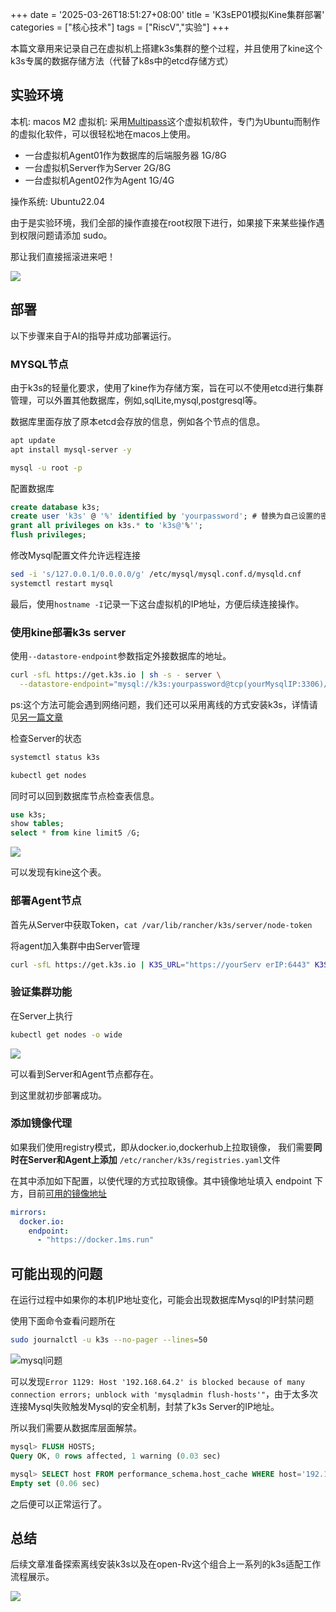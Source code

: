 +++
date = '2025-03-26T18:51:27+08:00'
title = 'K3sEP01模拟Kine集群部署'
categories = ["核心技术"]
tags = ["RiscV","实验"]
+++

本篇文章用来记录自己在虚拟机上搭建k3s集群的整个过程，并且使用了kine这个k3s专属的数据存储方法（代替了k8s中的etcd存储方式）

## 实验环境

本机: macos M2
虚拟机: 采用[Multipass](https://canonical.com/multipass)这个虚拟机软件，专门为Ubuntu而制作的虚拟化软件，可以很轻松地在macos上使用。

- 一台虚拟机Agent01作为数据库的后端服务器 1G/8G
- 一台虚拟机Server作为Server 2G/8G
- 一台虚拟机Agent02作为Agent 1G/4G

操作系统: Ubuntu22.04

由于是实验环境，我们全部的操作直接在root权限下进行，如果接下来某些操作遇到权限问题请添加 sudo。

那让我们直接摇滚进来吧！

![](/img/jb/coffee.webp)

## 部署

以下步骤来自于AI的指导并成功部署运行。

### MYSQL节点

由于k3s的轻量化要求，使用了kine作为存储方案，旨在可以不使用etcd进行集群管理，可以外置其他数据库，例如,sqlLite,mysql,postgresql等。

数据库里面存放了原本etcd会存放的信息，例如各个节点的信息。

```bash
apt update
apt install mysql-server -y

mysql -u root -p
```

配置数据库

```sql
create database k3s;
create user 'k3s' @ '%' identified by 'yourpassword'; # 替换为自己设置的密码
grant all privileges on k3s.* to 'k3s@'%'';
flush privileges;
```

修改Mysql配置文件允许远程连接

```bash
sed -i 's/127.0.0.1/0.0.0.0/g' /etc/mysql/mysql.conf.d/mysqld.cnf
systemctl restart mysql
```

最后，使用`hostname -I`记录一下这台虚拟机的IP地址，方便后续连接操作。

### 使用kine部署k3s server

使用`--datastore-endpoint`参数指定外接数据库的地址。

```bash
curl -sfL https://get.k3s.io | sh -s - server \
  --datastore-endpoint="mysql://k3s:yourpassword@tcp(yourMysqlIP:3306)/k3s" # 替换为自己的密码和上一步的IP地址
```

ps:这个方法可能会遇到网络问题，我们还可以采用离线的方式安装k3s，详情请见[另一篇文章]()

检查Server的状态

```bash
systemctl status k3s

kubectl get nodes
```

同时可以回到数据库节点检查表信息。

```sql
use k3s;
show tables;
select * from kine limit5 /G;
```

![](/img/riscv/kine01.png)

可以发现有kine这个表。

### 部署Agent节点

首先从Server中获取Token，`cat /var/lib/rancher/k3s/server/node-token`

将agent加入集群中由Server管理

```bash
curl -sfL https://get.k3s.io | K3S_URL="https://yourServ erIP:6443" K3S_TOKEN="K10eb92a0a28e01cdcb43aebadf54e4c647274509bb903266f8b5753acce221234d::server:ecda1824570feac881c9b27b98584c76" sh -
```

### 验证集群功能

在Server上执行

```bash
kubectl get nodes -o wide
```

![](/img/riscv/kine02.png)

可以看到Server和Agent节点都存在。

到这里就初步部署成功。

### 添加镜像代理

如果我们使用registry模式，即从docker.io,dockerhub上拉取镜像， 我们需要**同时在Server和Agent上添加**  `/etc/rancher/k3s/registries.yaml`文件

在其中添加如下配置，以使代理的方式拉取镜像。其中镜像地址填入 endpoint 下方，目前[可用的镜像地址](https://github.com/dongyubin/DockerHub)

```yaml
mirrors:
  docker.io:
    endpoint:
      - "https://docker.1ms.run"
```

## 可能出现的问题

在运行过程中如果你的本机IP地址变化，可能会出现数据库Mysql的IP封禁问题

使用下面命令查看问题所在

```bash
sudo journalctl -u k3s --no-pager --lines=50
```

![mysql问题](/img/riscv/kine03.png)

可以发现`Error 1129: Host '192.168.64.2' is blocked because of many connection errors; unblock with 'mysqladmin flush-hosts'"`，由于太多次连接Mysql失败触发Mysql的安全机制，封禁了k3s Server的IP地址。

所以我们需要从数据库层面解禁。

```sql
mysql> FLUSH HOSTS;
Query OK, 0 rows affected, 1 warning (0.03 sec)

mysql> SELECT host FROM performance_schema.host_cache WHERE host='192.168.64.2';
Empty set (0.06 sec)
```

之后便可以正常运行了。

## 总结

后续文章准备探索离线安装k3s以及在open-Rv这个组合上一系列的k3s适配工作流程展示。

![](/img/ys/捂嘴憋笑.webp)